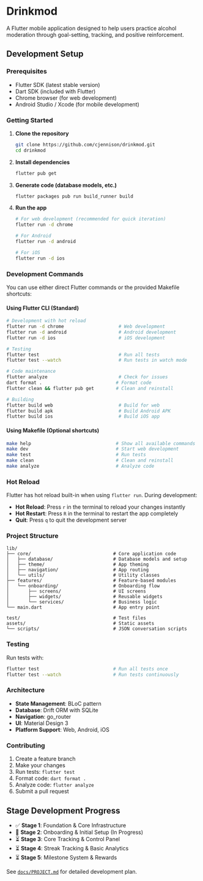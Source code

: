 # Drinkmod

A Flutter mobile application designed to help users practice alcohol moderation through goal-setting, tracking, and positive reinforcement.

## Development Setup

### Prerequisites
- Flutter SDK (latest stable version)
- Dart SDK (included with Flutter)
- Chrome browser (for web development)
- Android Studio / Xcode (for mobile development)

### Getting Started

1. **Clone the repository**
   ```bash
   git clone https://github.com/cjennison/drinkmod.git
   cd drinkmod
   ```

2. **Install dependencies**
   ```bash
   flutter pub get
   ```

3. **Generate code (database models, etc.)**
   ```bash
   flutter packages pub run build_runner build
   ```

4. **Run the app**
   ```bash
   # For web development (recommended for quick iteration)
   flutter run -d chrome
   
   # For Android
   flutter run -d android
   
   # For iOS
   flutter run -d ios
   ```

### Development Commands

You can use either direct Flutter commands or the provided Makefile shortcuts:

#### Using Flutter CLI (Standard)
```bash
# Development with hot reload
flutter run -d chrome                    # Web development
flutter run -d android                   # Android development
flutter run -d ios                       # iOS development

# Testing
flutter test                             # Run all tests
flutter test --watch                     # Run tests in watch mode

# Code maintenance
flutter analyze                          # Check for issues
dart format .                           # Format code
flutter clean && flutter pub get        # Clean and reinstall

# Building
flutter build web                        # Build for web
flutter build apk                        # Build Android APK
flutter build ios                        # Build iOS app
```

#### Using Makefile (Optional shortcuts)
```bash
make help                               # Show all available commands
make dev                                # Start web development
make test                               # Run tests
make clean                              # Clean and reinstall
make analyze                            # Analyze code
```

### Hot Reload

Flutter has hot reload built-in when using `flutter run`. During development:

- **Hot Reload**: Press `r` in the terminal to reload your changes instantly
- **Hot Restart**: Press `R` in the terminal to restart the app completely
- **Quit**: Press `q` to quit the development server

### Project Structure

```
lib/
├── core/                              # Core application code
│   ├── database/                      # Database models and setup
│   ├── theme/                         # App theming
│   ├── navigation/                    # App routing
│   └── utils/                         # Utility classes
├── features/                          # Feature-based modules
│   └── onboarding/                    # Onboarding flow
│       ├── screens/                   # UI screens
│       ├── widgets/                   # Reusable widgets
│       └── services/                  # Business logic
└── main.dart                          # App entry point

test/                                  # Test files
assets/                                # Static assets
└── scripts/                           # JSON conversation scripts
```

### Testing

Run tests with:
```bash
flutter test                           # Run all tests once
flutter test --watch                   # Run tests continuously
```

### Architecture

- **State Management**: BLoC pattern
- **Database**: Drift ORM with SQLite
- **Navigation**: go_router
- **UI**: Material Design 3
- **Platform Support**: Web, Android, iOS

### Contributing

1. Create a feature branch
2. Make your changes
3. Run tests: `flutter test`
4. Format code: `dart format .`
5. Analyze code: `flutter analyze`
6. Submit a pull request

## Stage Development Progress

- ✅ **Stage 1**: Foundation & Core Infrastructure
- 🚧 **Stage 2**: Onboarding & Initial Setup (In Progress)
- ⏳ **Stage 3**: Core Tracking & Control Panel
- ⏳ **Stage 4**: Streak Tracking & Basic Analytics
- ⏳ **Stage 5**: Milestone System & Rewards

See [`docs/PROJECT.md`](docs/PROJECT.md) for detailed development plan.
